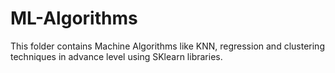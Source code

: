 # ML-Algorithms
This folder contains Machine Algorithms like KNN, regression and clustering techniques in advance level using SKlearn libraries.
